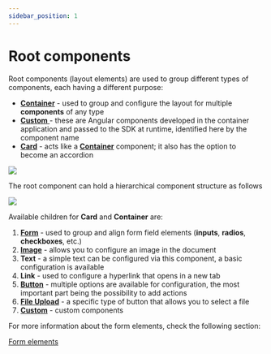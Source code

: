 ```yaml
---
sidebar_position: 1
---
```


# Root components

Root components (layout elements) are used to group different types of components, each having a different purpose:

* [**Container**](container.md) - used to group and configure the layout for multiple **components** of any type
* [**Custom** ](custom.md)- these are Angular components developed in the container application and passed to the SDK at runtime, identified here by the component name
* [**Card**](card.md) - acts like a [**Container**](container.md) component; it also has the option to become an accordion 

![](https://s3.eu-west-1.amazonaws.com/docx.flowx.ai/3.2/root_components.gif)

The root component can hold a hierarchical component structure as follows

![](https://s3.eu-west-1.amazonaws.com/docx.flowx.ai/3.2/root_components_structure.png)

Available children for **Card** and **Container** are:

1. [**Form**](../form-elements/) - used to group and align form field elements (**inputs**, **radios**, **checkboxes**, etc.)
2. [**Image**](../image.md) - allows you to configure an image in the document
3. **Text** - a simple text can be configured via this component, a basic configuration is available
4. **Link** - used to configure a hyperlink that opens in a new tab
5. [**Button**](../buttons.md) - multiple options are available for configuration, the most important part being the possibility to add actions
6. [**File Upload**](../buttons.md) - a specific type of button that allows you to select a file
7. [**Custom**](custom.md) - custom components

For more information about the form elements, check the following section:

[Form elements](../form-elements/form-elements.md)
